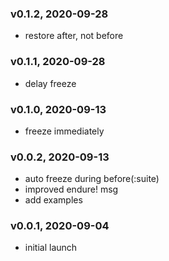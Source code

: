 ###  v0.1.2, 2020-09-28
- restore after, not before

###  v0.1.1, 2020-09-28
- delay freeze

###  v0.1.0, 2020-09-13
- freeze immediately

###  v0.0.2, 2020-09-13
- auto freeze during before(:suite)
- improved endure! msg
- add examples

###  v0.0.1, 2020-09-04
- initial launch
